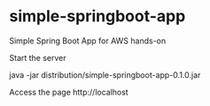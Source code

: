 # simple-springboot-app
Simple Spring Boot App for AWS hands-on

Start the server

java -jar distribution/simple-springboot-app-0.1.0.jar

Access the page
http://localhost
